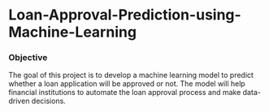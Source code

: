 # Loan-Approval-Prediction-using-Machine-Learning

### Objective
The goal of this project is to develop a machine learning model to predict whether a loan application will be approved or not. The model will help financial institutions to automate the loan approval process and make data-driven decisions.
